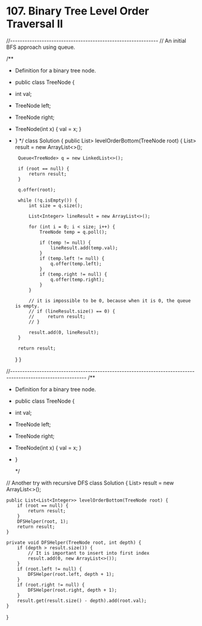 # 107. Binary Tree Level Order Traversal II

//------------------------------------------------------------- // An initial BFS approach using queue.

/\*\*

* Definition for a binary tree node.
* public class TreeNode {
* int val;
* TreeNode left;
* TreeNode right;
* TreeNode\(int x\) { val = x; }
* } \*/ class Solution { public List&gt; levelOrderBottom\(TreeNode root\) { List&gt; result = new ArrayList&lt;&gt;\(\);

  ```text
   Queue<TreeNode> q = new LinkedList<>();

   if (root == null) {
       return result;
   }

   q.offer(root);

   while (!q.isEmpty()) {
       int size = q.size();

       List<Integer> lineResult = new ArrayList<>();

       for (int i = 0; i < size; i++) {
           TreeNode temp = q.poll();

           if (temp != null) {
               lineResult.add(temp.val);
           }
           if (temp.left != null) {
               q.offer(temp.left);
           }
           if (temp.right != null) {
               q.offer(temp.right);
           }
       }

       // it is impossible to be 0, because when it is 0, the queue is empty.
       // if (lineResult.size() == 0) {
       //     return result;
       // }

       result.add(0, lineResult);
   }

   return result;
  ```

  } }

//------------------------------------------------------------------------------------------------------------- /\*\*

* Definition for a binary tree node.
* public class TreeNode {
* int val;
* TreeNode left;
* TreeNode right;
* TreeNode\(int x\) { val = x; }
* }

  \*/

// Another try with recursive DFS class Solution { List&gt; result = new ArrayList&lt;&gt;\(\);

```text
public List<List<Integer>> levelOrderBottom(TreeNode root) {
    if (root == null) {
        return result;
    }
    DFSHelper(root, 1);
    return result;
}

private void DFSHelper(TreeNode root, int depth) {
    if (depth > result.size()) {
        // It is important to insert into first index
        result.add(0, new ArrayList<>());
    }
    if (root.left != null) {
        DFSHelper(root.left, depth + 1);
    }
    if (root.right != null) {
        DFSHelper(root.right, depth + 1);
    }
    result.get(result.size() - depth).add(root.val);
}
```

}

